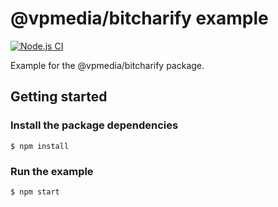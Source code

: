 # @vpmedia/bitcharify example
[![Node.js CI](https://github.com/vpmedia/bitcharify-example/actions/workflows/node.js.yml/badge.svg)](https://github.com/vpmedia/bitcharify-example/actions/workflows/node.js.yml)

Example for the @vpmedia/bitcharify package.

## Getting started

### Install the package dependencies

    $ npm install

### Run the example

    $ npm start

